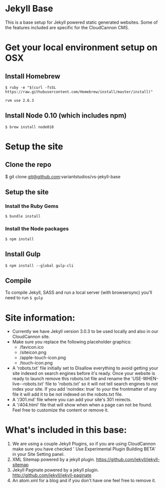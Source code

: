 # Jekyll Base

This is a base setup for Jekyll powered static generated websites. Some of the features included are specific for the CloudCannon CMS.

# Get your local environment setup on OSX

## Install Homebrew

`$ ruby -e "$(curl -fsSL https://raw.githubusercontent.com/Homebrew/install/master/install)"`

`rvm use 2.6.3`

## Install Node 0.10 (which includes npm)

`$ brew install node010`

# Setup the site

## Clone the repo

$ git clone git@github.com:variantstudios/vs-jekyll-base

## Setup the site

### Install the Ruby Gems

`$ bundle install`

### Install the Node packages

`$ npm install`

## Install Gulp

`$ npm install --global gulp-cli`

## Compile

To compile Jekyll, SASS and run a local server (with browsersync) you'll need to run `$ gulp`

# Site information:

- Currently we have Jekyll version 3.0.3 to be used locally and also in our CloudCannon site.
- Make sure you replace the following placeholder graphics:
  - /favicon.ico
  - /siteicon.png
  - /apple-touch-icon.png
  - /touch-icon.png
- A 'robots.txt' file initially set to Disallow everything to avoid getting your site indexed on search engines before it's ready. Once your website is ready to launch remove this robots.txt file and rename the 'USE-WHEN-live--robots.txt' file to 'robots.txt' so it will not tell search engines to not index your site. If you add 'noindex: true' to your the frontmatter of any file it will add it to be not indexed on the robots.txt file.
- A '/301.md' file where you can add your site's 301 reirects.
- A '/404.html' file that will show when when a page can not be found. Feel free to customize the content or remove it.

# What's included in this base:

1. We are using a couple Jekyll Plugins, so if you are using CloudCannon make sure you have checked ' Use Experimental Plugin Building BETA' in your Site Setting panel.
1. XML Sitemap powered by a jekyll plugin. https://github.com/jekyll/jekyll-sitemap
1. Jekyll Paginate powered by a jekyll plugin. http://github.com/jekyll/jekyll-paginate
1. An atom.xml for a blog and if you don't have one feel free to remove it.
